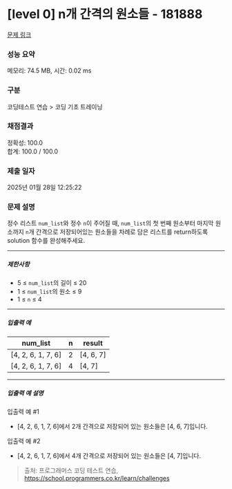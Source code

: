 # [level 0] n개 간격의 원소들 - 181888 

[문제 링크](https://school.programmers.co.kr/learn/courses/30/lessons/181888) 

### 성능 요약

메모리: 74.5 MB, 시간: 0.02 ms

### 구분

코딩테스트 연습 > 코딩 기초 트레이닝

### 채점결과

정확성: 100.0<br/>합계: 100.0 / 100.0

### 제출 일자

2025년 01월 28일 12:25:22

### 문제 설명

<p style="user-select: auto !important;">정수 리스트 <code style="user-select: auto !important;">num_list</code>와 정수 <code style="user-select: auto !important;">n</code>이 주어질 때, <code style="user-select: auto !important;">num_list</code>의 첫 번째 원소부터 마지막 원소까지 <code style="user-select: auto !important;">n</code>개 간격으로 저장되어있는 원소들을 차례로 담은 리스트를 return하도록 solution 함수를 완성해주세요.</p>

<hr style="user-select: auto !important;">

<h5 style="user-select: auto !important;">제한사항</h5>

<ul style="user-select: auto !important;">
<li style="user-select: auto !important;">5 ≤ <code style="user-select: auto !important;">num_list</code>의 길이 ≤ 20</li>
<li style="user-select: auto !important;">1 ≤ <code style="user-select: auto !important;">num_list</code>의 원소 ≤ 9</li>
<li style="user-select: auto !important;">1 ≤ <code style="user-select: auto !important;">n</code> ≤ 4</li>
</ul>

<hr style="user-select: auto !important;">

<h5 style="user-select: auto !important;">입출력 예</h5>
<table class="table" style="user-select: auto !important;">
        <thead style="user-select: auto !important;"><tr style="user-select: auto !important;">
<th style="user-select: auto !important;">num_list</th>
<th style="user-select: auto !important;">n</th>
<th style="user-select: auto !important;">result</th>
</tr>
</thead>
        <tbody style="user-select: auto !important;"><tr style="user-select: auto !important;">
<td style="user-select: auto !important;">[4, 2, 6, 1, 7, 6]</td>
<td style="user-select: auto !important;">2</td>
<td style="user-select: auto !important;">[4, 6, 7]</td>
</tr>
<tr style="user-select: auto !important;">
<td style="user-select: auto !important;">[4, 2, 6, 1, 7, 6]</td>
<td style="user-select: auto !important;">4</td>
<td style="user-select: auto !important;">[4, 7]</td>
</tr>
</tbody>
      </table>
<hr style="user-select: auto !important;">

<h5 style="user-select: auto !important;">입출력 예 설명</h5>

<p style="user-select: auto !important;">입출력 예 #1</p>

<ul style="user-select: auto !important;">
<li style="user-select: auto !important;">[4, 2, 6, 1, 7, 6]에서 2개 간격으로 저장되어 있는 원소들은 [4, 6, 7]입니다.</li>
</ul>

<p style="user-select: auto !important;">입출력 예 #2</p>

<ul style="user-select: auto !important;">
<li style="user-select: auto !important;">[4, 2, 6, 1, 7, 6]에서 4개 간격으로 저장되어 있는 원소들은 [4, 7]입니다.</li>
</ul>


> 출처: 프로그래머스 코딩 테스트 연습, https://school.programmers.co.kr/learn/challenges